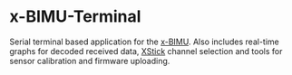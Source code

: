 x-BIMU-Terminal
===============

Serial terminal based application for the [x-BIMU](http://www.x-io.co.uk/x-bimu/).  Also includes real-time graphs for decoded received data, [XStick](http://www.x-io.co.uk/x-bimu-802-15-4-xstick/) channel selection and tools for sensor calibration and firmware uploading.
